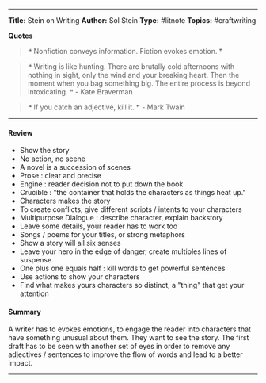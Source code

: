 ----

**Title:** Stein on Writing
**Author:** Sol Stein
**Type:** #litnote
**Topics:** #craftwriting

**Quotes**
> ❝ Nonfiction conveys information. Fiction evokes emotion. ❞ 

> ❝ Writing is like hunting. There are brutally cold afternoons with nothing in sight, only the wind and your breaking heart. Then the moment when you bag something big. The entire process is beyond intoxicating.   ❞  - Kate Braverman

> ❝ If you catch an adjective, kill it.   ❞  - Mark Twain

----
#### Review
- Show the story
- No action, no scene
- A novel is a succession of scenes
- Prose : clear and precise
- Engine : reader decision not to put down the book
- Crucible : "the container that holds the characters as things heat up."
- Characters makes the story
- To create conflicts, give different scripts / intents to your characters 
- Multipurpose Dialogue : describe character, explain backstory
- Leave some details, your reader has to work too
- Songs / poems for your titles, or strong metaphors
- Show a story will all six senses
- Leave your hero in the edge of danger, create multiples lines of suspense
- One plus one equals half : kill words to get powerful sentences
- Use actions to show your characters
- Find what makes yours characters so distinct, a "thing" that get your attention

#### Summary
A writer has to evokes emotions, to engage the reader into characters that have something unusual about them. They want to see the story.  The first draft has to be seen with another set of eyes in order to remove any adjectives / sentences to improve the flow of words and lead to a better impact. 

----

